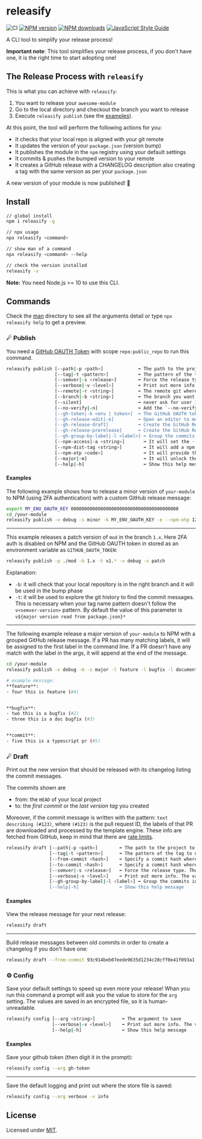 # releasify

![CI](https://github.com/fastify/releasify/workflows/CI/badge.svg)
[![NPM version](https://img.shields.io/npm/v/releasify.svg?style=flat)](https://www.npmjs.com/package/releasify)
[![NPM downloads](https://img.shields.io/npm/dm/releasify.svg?style=flat)](https://www.npmjs.com/package/releasify)
[![JavaScript Style Guide](https://img.shields.io/badge/code_style-standard-brightgreen.svg)](https://standardjs.com)

A CLI tool to simplify your release process!

**Important note**:
This tool simplifies your release process, if you don't have one, it is the right time to start adopting one!

## The Release Process with `releasify`

This is what you can achieve with `releasify`:

  1. You want to release your `awesome-module`
  2. Go to the local directory and checkout the branch you want to release
  3. Execute `releasify publish` (see the [examples](#Publish)).
  
At this point, the tool will perform the following actions for you:

  * It checks that your local repo is aligned with your git remote
  * It updates the version of your `package.json` (version bump)
  * It publishes the module in the `npm` registry using your default settings
  * It commits & pushes the bumped version to your remote
  * It creates a GitHub release with a CHANGELOG description also creating a tag with the same version as per your `package.json`

A new version of your module is now published! 🎉

## Install

```sh
// global install
npm i releasify -g

// npx usage
npx releasify <command>

// show man of a command
npx releasify <command> --help

// check the version installed
releasify -v
```

**Note:** You need Node.js >= 10 to use this CLI.

## Commands

Check the [man](man/) directory to see all the arguments detail or type `npx releasify help` 
to get a preview.

### ☄ Publish

You need a [GitHub OAUTH Token][gh-token] with scope `repo:public_repo` to run this command.

```sh
releasify publish [--path|-p <path>]             ➡ The path to the project to release. Default `pwd`
                  [--tag|-t <pattern>]           ➡ The pattern of the tag to release. Useful for multi-branch project. It is necessary to find the last tag released of that pipeline. Default `v${major version of the project}.\d+.\d+`
                  [--semver|-s <release>]        ➡ Force the release type. The value must be [major, premajor, minor, preminor, patch, prepatch, prerelease]
                  [--verbose|-v <level>]         ➡ Print out more info. The value must be [trace, debug, info, warn, error]. Default `warn`
                  [--remote|-r <string>]         ➡ The remote git where push the bumped version. Useful if you are releasing. Default `origin`
                  [--branch|-b <string>]         ➡ The branch you want to release. Useful when you need to release a multi-branch module. Default `master`
                  [--silent]                     ➡ never ask for user input. Note that if 2FA is required for publishing this flag must be used with `npm-otp` flag
                  [--no-verify|-n]               ➡ Add the `--no-verify` to the commit, useful for slow test you don't need to run in case of bump
                  [--gh-token|-k <env | token>]  ➡ The GitHub OAUTH token. You can set it with an env var name or a valid token. Default env var `GITHUB_OAUTH_TOKEN`
                  [--gh-release-edit|-e]         ➡ Open an editor to modify the release message before creating it on GitHub
                  [--gh-release-draft]           ➡ Create the GitHub Release as draft. Default `false`
                  [--gh-release-prerelease]      ➡ Create the GitHub Release as pre-release. Default `false`
                  [--gh-group-by-label|-l <label>] ➡ Group the commits in the changelog message by PR's labels
                  [--npm-access|-a <string>]       ➡ It will set the --access flag of `npm publish` command. Useful for scoped modules. The value must be [public, restricted]
                  [--npm-dist-tag <string>]        ➡ It will add a npm tag to the module, like `beta` or `next`
                  [--npm-otp <code>]               ➡ It will provide the otp code to the npm publish. Use this only for CI. For publishing from your machine, omit this argument and you will be asked to enter OTP code just before the npm publish command gets executed.
                  [--major|-m]                     ➡ It will unlock the release of a major release
                  [--help|-h]                      ➡ Show this help message
```

#### Examples

The following example shows how to release a minor version of `your-module` to NPM (using 2FA authentication) with a custom GitHub release message:

```sh
export MY_ENV_OAUTH_KEY 0000000000000000000000000000000000000000
cd /your-module
releasify publish -v debug -s minor -k MY_ENV_OAUTH_KEY -e --npm-otp 123456
```
---

This example releases a patch version of `mod` in the branch `1.x`. Here 2FA auth is disabled on NPM and the GitHub OAUTH token in stored as an environment variable as `GITHUB_OAUTH_TOKEN`:


```sh
releasify publish -p ./mod -b 1.x -t v1.* -v debug -s patch
```

Explanation:
+ `-b`: it will check that your local repository is in the right branch and it will be used in the bump phase
+ `-t`: it will be used to explore the git history to find the commit messages. This is necessary when your tag name pattern doesn't follow the `v<semver-version>` pattern. By default the value of this parameter is `v${major version read from package.json}*`

---

The following example release a major version of `your-module` to NPM with a grouped GitHub release message.
If a PR has many matching labels, it will be assigned to the first label in the command line.
If a PR doesn't have any match with the label in the args, it will append at the end of the message.

```sh
cd /your-module
releasify publish -v debug -m -s major -l feature -l bugfix -l documentation

# example message:
**feature**:
- four this is feature (#4)


**bugfix**:
- two this is a bugfix (#2)
- three this is a doc bugfix (#3)


**commit**:
- five this is a typescript pr (#5)
```

### ☄ Draft

Print out the new version that should be released with its changelog listing the commit messages.

The commits shown are
+ from: the `HEAD` of your local project 
+ to: the _first commit_ or the _last version tag_ you created

Moreover, if the commit message is written with the pattern: `text describing (#123)`, where
`(#123)` is the pull request ID, the labels of that PR are downloaded and processed by the template
engine. These info are fetched from GitHub, keep in mind that there are [rate limits](https://developer.github.com/v3/#rate-limiting).

```sh
releasify draft [--path|-p <path>]        ➡ The path to the project to draft. Default `pwd`
                [--tag|-t <pattern>]      ➡ The pattern of the tag to draft. Useful for multi-branch project. Default `v${major version of the project}.\d+.\d+`
                [--from-commit <hash>]    ➡ Specify a commit hash where to start to generate the release message. Default `HEAD`
                [--to-commit <hash>]      ➡ Specify a commit hash where to stop to generate the release message. The --tag arg will be ignored
                [--semver|-s <release>]   ➡ Force the release type. The value must be [major, premajor, minor, preminor, patch, prepatch, prerelease]
                [--verbose|-v <level>]    ➡ Print out more info. The value must be [trace, debug, info, warn, error]
                [--gh-group-by-label|-l <label>] ➡ Group the commits in the changelog message by PR's labels
                [--help|-h]               ➡ Show this help message
```

#### Examples

View the release message for your next release:

```sh
releasify draft
```
---

Build release messages between old commits in order to create a changelog if you don't have one:

```sh
releasify draft --from-commit 93c914beb07eede9635d1234c20cff0e41f093a1 --to-commit 8797fc32812fb988957145877429aa937af292f1
```


### ⚙ Config

Save your default settings to speed up even more your release!
Whan you run this command a prompt will ask you the value to store for the `arg` setting.
The values are saved in an encrypted file, so it is human-unreadable.

```sh
releasify config [--arg <string>]          ➡ The argument to save
                 [--verbose|-v <level>]    ➡ Print out more info. The value must be [trace, debug, info, warn, error]
                 [--help|-h]               ➡ Show this help message
```

#### Examples

Save your github token (then digit it in the prompt):

```sh
releasify config --arg gh-token
```
---

Save the default logging and print out where the store file is saved:

```sh
releasify config --arg verbose -v info
```

## License

Licensed under [MIT](./LICENSE).

[gh-token]: https://help.github.com/articles/creating-an-access-token-for-command-line-use
